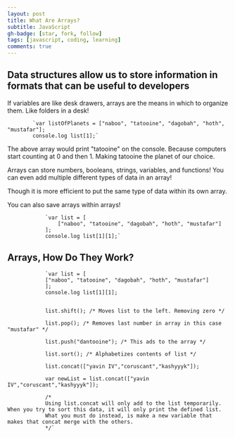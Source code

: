```yaml
---
layout: post
title: What Are Arrays?
subtitle: JavaScript
gh-badge: [star, fork, follow]
tags: [javascript, coding, learning]
comments: true
---
```


## Data structures allow us to store information in formats that can be useful to developers

If variables are like desk drawers, arrays are the means in which to organize them. Like folders in a desk!

            `var listOfPlanets = ["naboo", "tatooine", "dagobah", "hoth", "mustafar"];
            console.log list[1];`

The above array would print "tatooine" on the console. Because computers start counting at 0 and then 1. Making tatooine the planet of our choice.

Arrays can store numbers, booleans, strings, variables, and functions! You can even add multiple different types of data in an array!

Though it is more efficient to put the same type of data within its own array.

You can also save arrays within arrays!

                `var list = [
                    ["naboo", "tatooine", "dagobah", "hoth", "mustafar"]
                ];
                console.log list[1][1];`

## Arrays, How Do They Work?

                `var list = [
                ["naboo", "tatooine", "dagobah", "hoth", "mustafar"]
                ];
                console.log list[1][1];


                list.shift(); /* Moves list to the left. Removing zero */

                list.pop(); /* Removes last number in array in this case "mustafar" */

                list.push("dantooine"); /* This ads to the array */

                list.sort(); /* Alphabetizes contents of list */

                list.concat(["yavin IV","coruscant","kashyyyk"]);

                var newList = list.concat(["yavin IV","coruscant","kashyyyk"]);

                /*
                Using list.concat will only add to the list temporarily. When you try to sort this data, it will only print the defined list.
                What you must do instead, is make a new variable that makes that concat merge with the others. 
                */`
